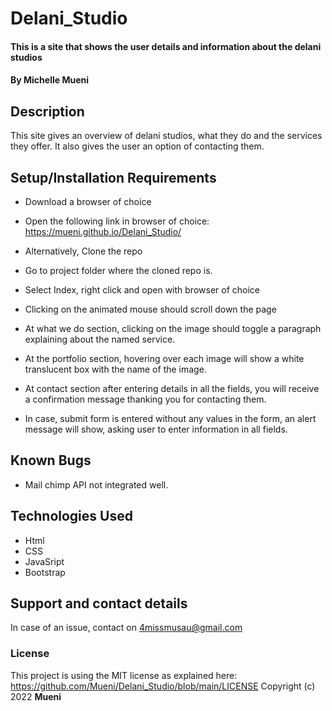 # Delani_Studio

#### This is a site  that shows the user details and information about the delani studios

#### By **Michelle Mueni**

## Description
This site gives an overview of delani studios, what they do and the services they offer. It also gives the user an option of contacting them.

## Setup/Installation Requirements
* Download a browser of choice
* Open the following link in browser of choice: https://mueni.github.io/Delani_Studio/
* Alternatively, Clone the repo
* Go to project folder where the cloned repo is.
* Select Index, right click and open with browser of choice

* Clicking on the animated mouse should scroll down the page
* At what we do section, clicking on the image should toggle a paragraph explaining about the named service.
* At the portfolio section, hovering over each image will show a white translucent box with the name of the image.
* At contact section after entering details in all the fields, you will receive a confirmation message thanking you for contacting them.
* In case, submit form is entered without any values in the form, an alert message will show, asking user to enter information in all fields.

## Known Bugs
* Mail chimp API not integrated well.

## Technologies Used
* Html
* CSS
* JavaSript
* Bootstrap

## Support and contact details
In case of an issue, contact on 4missmusau@gmail.com

### License
This project is using the MIT license as explained here: https://github.com/Mueni/Delani_Studio/blob/main/LICENSE
Copyright (c) 2022 **Mueni**

